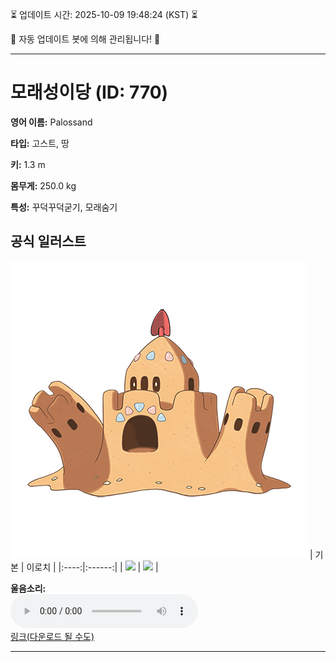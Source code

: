 
⏳ 업데이트 시간: 2025-10-09 19:48:24 (KST) ⏳

🤖 자동 업데이트 봇에 의해 관리됩니다! 🤖

---

# 모래성이당 (ID: 770)
**영어 이름:** Palossand

**타입:** 고스트, 땅

**키:** 1.3 m

**몸무게:** 250.0 kg

**특성:** 꾸덕꾸덕굳기, 모래숨기

## 공식 일러스트
![](https://raw.githubusercontent.com/PokeAPI/sprites/master/sprites/pokemon/other/official-artwork/770.png)
| 기본 | 이로치 |
|:----:|:------:|
| <img src="http://play.pokemonshowdown.com/sprites/ani/palossand.gif" width="200"> | <img src="http://play.pokemonshowdown.com/sprites/ani-shiny/palossand.gif" width="200"> |

**울음소리:**<br><audio controls src="https://raw.githubusercontent.com/PokeAPI/cries/main/cries/pokemon/latest/770.ogg"></audio><br> [링크(다운로드 될 수도)](https://raw.githubusercontent.com/PokeAPI/cries/main/cries/pokemon/latest/770.ogg)


---
